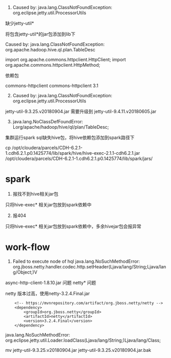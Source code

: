 <!--
 * @Author: wjn
 * @Date: 2020-01-31 10:00:10
 * @LastEditors: wjn
 * @LastEditTime: 2020-07-15 14:39:01
--> 
1. Caused by: java.lang.ClassNotFoundException: org.eclipse.jetty.util.ProcessorUtils

缺少jetty-util* 

将包含jetty-util*的jar包添加到lib下


Caused by: java.lang.ClassNotFoundException: org.apache.hadoop.hive.ql.plan.TableDesc



import org.apache.commons.httpclient.HttpClient;
import org.apache.commons.httpclient.HttpMethod;

依赖包

<dependency>
<groupId>commons-httpclient</groupId>
<artifactId>commons-httpclient</artifactId>
<version>3.1</version>
</dependency>

2. Caused by: java.lang.ClassNotFoundException: org.eclipse.jetty.util.ProcessorUtils

jetty-util-9.3.25.v20180904.jar 需要升级到 jetty-util-9.4.11.v20180605.jar



3. java.lang.NoClassDefFoundError: Lorg/apache/hadoop/hive/ql/plan/TableDesc;

集群运行spark sql缺失hive包，将hive依赖包添加到spark路径下

cp /opt/cloudera/parcels/CDH-6.2.1-1.cdh6.2.1.p0.1425774/lib/spark/hive/hive-exec-2.1.1-cdh6.2.1.jar /opt/cloudera/parcels/CDH-6.2.1-1.cdh6.2.1.p0.1425774/lib/spark/jars/



# spark

1. 报找不到hive相关jar包

只将hive-exec* 相关jar包放到spark依赖中

2. 报404 

只将hive-exec* 相关jar包放到spark依赖中，多余hivejar包会报异常

# work-flow

1. Failed to execute node of hql java.lang.NoSuchMethodError: org.jboss.netty.handler.codec.http.setHeader(Ljava/lang/String;Ljava/lang/Object;)V

async-http-client-1.8.10.jar 问题 netty* 问题

netty 版本过高，使用netty-3.2.4.Final.jar

        <!-- https://mvnrepository.com/artifact/org.jboss.netty/netty -->
        <dependency>
            <groupId>org.jboss.netty</groupId>
            <artifactId>netty</artifactId>
            <version>3.2.4.Final</version>
        </dependency>




java.lang.NoSuchMethodError: org.eclipse.jetty.util.Loader.loadClass(Ljava/lang/String;)Ljava/lang/Class;

mv jetty-util-9.3.25.v20180904.jar jetty-util-9.3.25.v20180904.jar.bak

